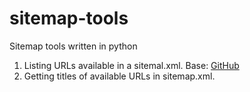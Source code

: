 # sitemap-tools
Sitemap tools written in python

1. Listing URLs available in a sitemal.xml. Base: [GitHub](https://github.com/Ayima/sitemap-visualization-tool/blob/master/extract_urls.py)
2. Getting titles of available URLs in sitemap.xml.
